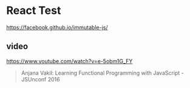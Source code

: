 # React Test

https://facebook.github.io/immutable-js/



## video

https://www.youtube.com/watch?v=e-5obm1G_FY

> Anjana Vakil: Learning Functional Programming with JavaScript - JSUnconf 2016











